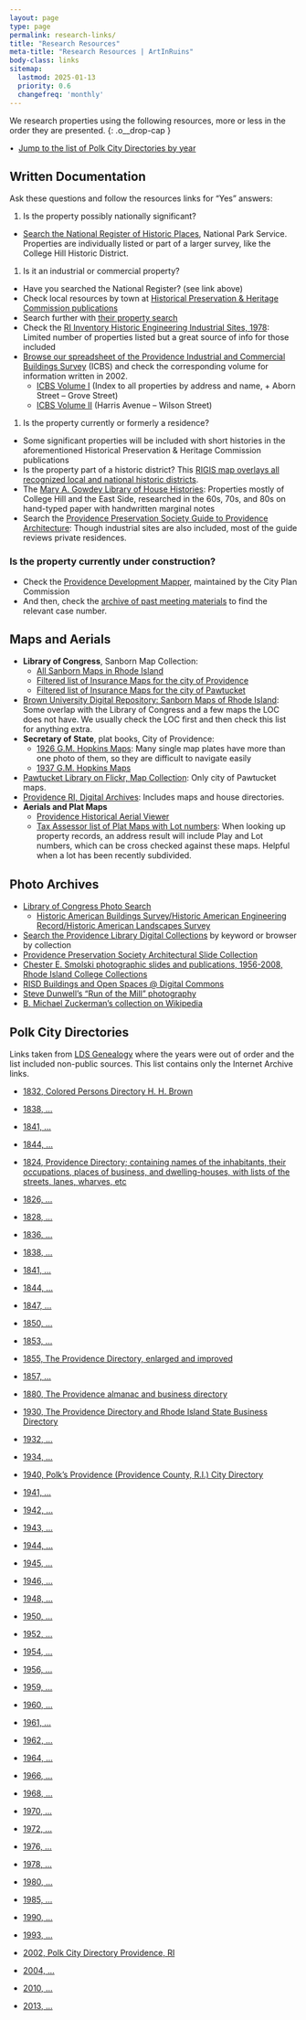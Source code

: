 ```yaml
---
layout: page
type: page
permalink: research-links/
title: "Research Resources"
meta-title: "Research Resources | ArtInRuins"
body-class: links
sitemap:
  lastmod: 2025-01-13
  priority: 0.6
  changefreq: 'monthly'
---
```


We research properties using the following resources, more or less in the order they are presented.
{: .o__drop-cap }

• 
[Jump to the list of Polk City Directories by year](#polk-city-directories)


## Written Documentation

Ask these questions and follow the resources links for “Yes” answers:

1. Is the property possibly nationally significant?
  + [Search the National Register of Historic Places](https://npgallery.nps.gov/NRHP/), National Park Service. Properties are individually listed or part of a larger survey, like the College Hill Historic District.
1. Is it an industrial or commercial property?
  + Have you searched the National Register? (see link above)
  + Check local resources by town at [Historical Preservation & Heritage Commission publications](https://preservation.ri.gov/historic-places/rihphc-publications)
  + Search further with [their property search](https://www.ri.gov/preservation/search/)
  + Check the [RI Inventory Historic Engineering Industrial Sites, 1978](https://sosri.access.preservica.com/uncategorized/IO_bc5d6334-5141-4bdf-9921-8df2a5b8d9b1/): Limited number of properties listed but a great source of info for those included
  + [Browse our spreadsheet of the Providence Industrial and Commercial Buildings Survey](https://docs.google.com/spreadsheets/d/1zT0SLBWB_mL0uKi5F7cwq1JQci0hQZMWx7_LfS5Ui60/edit?usp=sharing) (<span class="abbr">ICBS</span>) and check the corresponding volume for information written in 2002.
    + [ICBS Volume I](https://drive.google.com/file/d/1YlRG-QBQc0wz51a8q_31PCZSq7ozB8q0/view?usp=sharing) (Index to all properties by address and name, + Aborn Street – Grove Street)
    + [ICBS Volume II](https://drive.google.com/file/d/1ipaHdYWcp-0wdw3SuOnEWBWnmMoDRvJH/view?usp=sharing) (Harris Avenue – Wilson Street)
1. Is the property currently or formerly a residence?
  + Some significant properties will be included with short histories in the aforementioned Historical Preservation & Heritage Commission publications
  + Is the property part of a historic district? This [RIGIS map overlays all recognized local and national historic districts](https://rigis-edc.opendata.arcgis.com/datasets/edc::historic-districts/explore?location=41.812659,-71.407748,13.91).
  + The [Mary A. Gowdey Library of House Histories](https://gowdey.ppsri.org/): Properties mostly of College Hill and the East Side, researched in the 60s, 70s, and 80s on hand-typed paper with handwritten marginal notes
  + Search the [Providence Preservation Society Guide to Providence Architecture](https://guide.ppsri.org): Though industrial sites are also included, most of the guide reviews private residences.


### Is the property currently under construction?

+ Check the [Providence Development Mapper](https://pvdgis.maps.arcgis.com/apps/webappviewer/index.html?id=ab28206d40a54791b7128555cd8e7e18), maintained by the City Plan Commission
+ And then, check the [archive of past meeting materials](https://www.providenceri.gov/planning/cpc-meeting-materials-archive/) to find the relevant case number.


## Maps and Aerials

+ **Library of Congress**, Sanborn Map Collection:
  + [All Sanborn Maps in Rhode Island](https://www.loc.gov/collections/sanborn-maps/?fa=location:rhode+island)
  + [Filtered list of Insurance Maps for the city of Providence](https://www.loc.gov/collections/sanborn-maps/?fa=location:rhode+island%7Clocation:providence)
  + [Filtered list of Insurance Maps for the city of Pawtucket](https://www.loc.gov/collections/sanborn-maps/?fa=location:rhode+island%7Clocation:pawtucket)
+ [Brown University Digital Repository: Sanborn Maps of Rhode Island](https://repository.library.brown.edu/studio/collections/id_578/?selected_facets=mods_geographic_ssim%3AProvidence): Some overlap with the Library of Congress and a few maps the <span class="abbr">LOC</span> does not have. We usually check the LOC first and then check this list for anything extra.
+ **Secretary of State**, plat books, City of Providence:
  + [1926 G.M. Hopkins Maps](https://sosri.access.preservica.com/index.php?name=SO_28110d13-be1c-4811-842f-8ac9f44e4972): Many single map plates have more than one photo of them, so they are difficult to navigate easily
  + [1937 G.M. Hopkins Maps](https://sosri.access.preservica.com/index.php?name=SO_69b23a31-0ab1-4ec9-887f-28aa5818a32a)
+ [Pawtucket Library on Flickr, Map Collection](https://www.flickr.com/photos/pawtucketlibrary/collections/72157692991294082/): Only city of Pawtucket maps.
+ [Providence RI, Digital Archives](https://t93c12bb2a2098924.starter1ua.preservica.com/archive): Includes maps and house directories.
+ **Aerials and Plat Maps**
  + [Providence Historical Aerial Viewer](https://pvdgis.maps.arcgis.com/apps/webappviewer/index.html?id=b1b3a4a4c66847a8b767cde26264246e)
  + [Tax Assessor list of Plat Maps with Lot numbers](https://www.providenceri.gov/tax-assessors-maps/): When looking up property records, an address result will include Play and Lot numbers, which can be cross checked against these maps. Helpful when a lot has been recently subdivided.


## Photo Archives

+ [Library of Congress Photo Search](https://www.loc.gov/pictures/)
  + [Historic American Buildings Survey/Historic American Engineering Record/Historic American Landscapes Survey](https://www.loc.gov/pictures/collection/hh/)
+ [Search the Providence Library Digital Collections](https://provlibdigital.org/browse-collections) by keyword or browser by collection
+ [Providence Preservation Society Architectural Slide Collection](https://drive.google.com/drive/folders/144XfDEMR4o2mbyBVuJOheUrV2_RnpJFJ)
+ [Chester E. Smolski photographic slides and publications, 1956-2008, Rhode Island College Collections](https://digitalcollections.ric.edu/search?ln=en&p=Smolski&f=&action_search=Search&c=Special+Collections&c=Faculty%2FStaff+Scholarship&c=College+Archives&c=Student+Projects+and+Scholarship&sf=&so=d&rg=10&fti=1&fct__2=Image)
+ [RISD Buildings and Open Spaces @ Digital Commons](https://digitalcommons.risd.edu/risdbuildings/)
+ [Steve Dunwell’s “Run of the Mill” photography](https://stevedunwell.photoshelter.com/gallery/Mills/G0000dxEbA0wVtUk/0/C0000IBg4HzxYzoo)
+ [B. Michael Zuckerman’s collection on Wikipedia](https://commons.wikimedia.org/wiki/Category:BMZ:_Rhode_Island_Mills)

## Polk City Directories

Links taken from [LDS Genealogy](https://ldsgenealogy.com/RI/Providence-City-Directories.htm) where the years were out of order and the list included non-public sources. This list contains only the Internet Archive links.

+ [1832, Colored Persons Directory H. H. Brown](https://archive.org/details/ColoredPersonsDirectoryH.H.Brown1832/)
+ [1838, …](https://archive.org/details/ColoredPersonsDirectoryProvidenceH.H.Brown1838/)
+ [1841, …](https://archive.org/details/ColoredPersonsDirectoryProvidenceH.H.Brown1841/)
+ [1844, …](https://archive.org/details/ColoredPersonsDirectoryProvidence1844H.H.Brown/)

+ [1824, Providence Directory; containing names of the inhabitants, their occupations, places of business, and dwelling-houses, with lists of the streets, lanes, wharves, etc](https://archive.org/details/providencedirect1824unse)
+ [1826, …](https://archive.org/details/providencedirect1826unse)
+ [1828, …](https://archive.org/details/providencedirect1828unse)
+ [1836, …](https://archive.org/details/providencedirect1836unse)
+ [1838, …](https://archive.org/details/providencedirect1838unse)
+ [1841, …](https://archive.org/details/providencedirect1841unse)
+ [1844, …](https://archive.org/details/providencedirect1844unse)
+ [1847, …](https://archive.org/details/providencedirect1847unse)
+ [1850, …](https://archive.org/details/providencedirect1850unse)
+ [1853, …](https://archive.org/details/providencedirect1853unse)
+ [1855, The Providence Directory, enlarged and improved](https://archive.org/details/providencedirect1855unse)
+ [1857, …](https://archive.org/details/providencedirect1857unse)
+ [1880, The Providence almanac and business directory](https://archive.org/details/providencealmana00prov/)
+ [1930, The Providence Directory and Rhode Island State Business Directory](https://archive.org/details/providencedirectunse/)
+ [1932, …](https://archive.org/details/providencedirectunse_0/)
+ [1934, …](https://archive.org/details/providencedirectunse_1/)
+ [1940, Polk’s Providence (Providence County, R.I.) City Directory](https://archive.org/details/polksprovidencep1940unse/)
+ [1941, …]()
+ [1942, …](https://archive.org/details/polksprovidencep1942unse/)
+ [1943, …](https://archive.org/details/polksprovidencep1943unse/)
+ [1944, …](https://archive.org/details/polksprovidencep1944unse/)
+ [1945, …](https://archive.org/details/polksprovidencep1945unse/)
+ [1946, …](https://archive.org/details/polksprovidencep1946unse/)
+ [1948, …](https://archive.org/details/polksprovidencep1948unse/)
+ [1950, …](https://archive.org/details/polksprovidencep1950unse/)
+ [1952, …](https://archive.org/details/polksprovidencepunse/)
+ [1954, …](https://archive.org/details/polksprovidencepunse_0/)
+ [1956, …](https://archive.org/details/polksprovidencepunse_1/)
+ [1959, …](https://archive.org/details/polksprovidencep1959unse/)
+ [1960, …](https://archive.org/details/polksprovidencep1960unse/)
+ [1961, …](https://archive.org/details/polksprovidencep1961unse/)
+ [1962, …](https://archive.org/details/polksprovidencepunse_2/)
+ [1964, …](https://archive.org/details/polksprovidencep00unse/)
+ [1966, …](https://archive.org/details/polksprovidencep00unse_0/)
+ [1968, …](https://archive.org/details/polksprovidencepunse_3/)
+ [1970, …](https://archive.org/details/polksprovidencep00unse_1/)
+ [1972, …](https://archive.org/details/polksprovidencep00unse_2/)
+ [1976, …](https://archive.org/details/providenceprovid00unse/)
+ [1978, …](https://archive.org/details/providenceprovid00unse_0/)
+ [1980, …](https://archive.org/details/providenceprovid00unse_1/)
+ [1985, …](https://archive.org/details/providenceprovid00unse_2/)
+ [1990, …](https://archive.org/details/providencerhodei00unse/)
+ [1993, …](https://archive.org/details/polkprovidencerh00unse/)
+ [2002, Polk City Directory Providence, RI](https://archive.org/details/polkcitydirector00unse/)
+ [2004, …](https://archive.org/details/polkcitydirector00unse_0/)
+ [2010, …](https://archive.org/details/polkcitydirector00unse_2/)
+ [2013, …](https://archive.org/details/polkcitydirector00unse_3/)